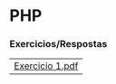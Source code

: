 # PHP

### Exercicios/Respostas
<table>
  <tbody>
    <tr>
        <td><a href="https://github.com/luizfranzon/php/blob/main/exercicios/exercicio1.md">Exercicio 1.pdf</a></td>
    </tr>
  </tbody>
</table>
